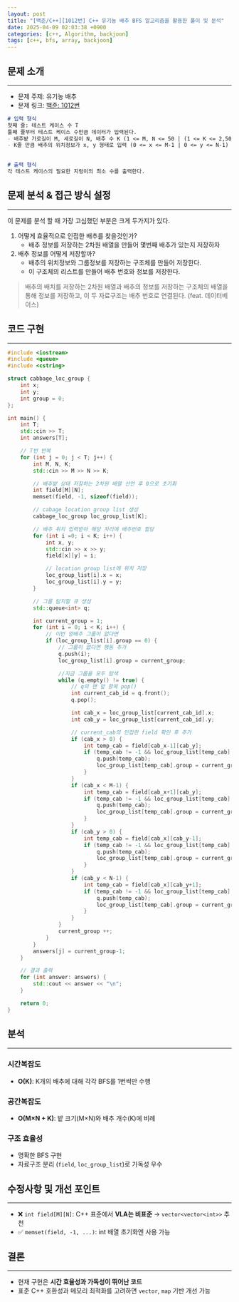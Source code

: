 ```yaml
---
layout: post
title: "[백준/C++][1012번] C++ 유기농 배추 BFS 알고리즘을 활용한 풀이 및 분석"
date: 2025-04-09 02:03:38 +0900
categories: [c++, Algorithm, backjoon]
tags: [c++, bfs, array, backjoon]
---
```


## 문제 소개
---
* 문제 주제: 유기농 배추
* 문제 링크: [백준: 1012번](https://www.acmicpc.net/problem/1012)

```md
# 입력 형식
첫째 줄: 테스트 케이스 수 T
툴째 줄부터 테스트 케이스 수만큼 데이터가 입력된다.
- 배추밭 가로길이 M, 세로길이 N, 배추 수 K (1 <= M, N <= 50 | (1 <= K <= 2,500)
- K줄 만큼 배추의 위치정보가 x, y 형태로 입력 (0 <= x <= M-1 | 0 <= y <= N-1)
	

# 출력 형식
각 테스트 케이스의 필요한 지렁이의 최소 수를 출력한다.
```

## 문제 분석 & 접근 방식 설정
---
이 문제를 분석 할 때 가장 고심했던 부분은 크게 두가지가 있다.
1. 어떻게 효율적으로 인접한 배추를 찾을것인가?
   - 배추 정보를 저장하는 2차원 배열을 만들어 몇번째 배추가 있는지 저장하자
1. 배추 정보를 어떻게 저장할까?
   - 배추의 위치정보와 그룹정보를 저장하는 구조체를 만들어 저장한다.
   - 이 구조체의 리스트를 만들어 배추 번호와 정보를 저장한다.


> 배추의 배치를 저장하는 2차원 배열과 배추의 정보를 저장하는 구조체의 배열을 통해 정보를 저장하고, 이 두 자료구조는 배추 번호로 연결된다. (feat. 데이터베이스)


## 코드 구현
---

```cpp
#include <iostream>
#include <queue>
#include <cstring>

struct cabbage_loc_group {
    int x;
    int y;
    int group = 0;
};

int main() {
    int T;
    std::cin >> T;
    int answers[T];

    // T번 반복
    for (int j = 0; j < T; j++) {
        int M, N, K;
        std::cin >> M >> N >> K;

        // 배추밭 상태 저장하는 2차원 배열 선언 후 0으로 초기화
        int field[M][N];
        memset(field, -1, sizeof(field));

        // cabage location group list 생성
        cabbage_loc_group loc_group_list[K];

        // 배추 위치 입력받아 해당 자리에 배추번호 할당
        for (int i =0; i < K; i++) {
            int x, y;
            std::cin >> x >> y;
            field[x][y] = i;

            // location group list에 위치 저장
            loc_group_list[i].x = x;
            loc_group_list[i].y = y;
        }

        // 그룹 탐지할 큐 생성
        std::queue<int> q;

        int current_group = 1;
        for (int i = 0; i < K; i++) {
            // 이번 양배추 그룹이 없다면
            if (loc_group_list[i].group == 0) {
                // 그룹이 없다면 행동 추가
                q.push(i);
                loc_group_list[i].group = current_group;

                //지금 그룹을 모두 탐색
                while (q.empty() != true) {
                    // q의 맨 앞 항목 pop()
                    int current_cab_id = q.front();
                    q.pop();

                    int cab_x = loc_group_list[current_cab_id].x;
                    int cab_y = loc_group_list[current_cab_id].y;

                    // current_cab의 인접한 field 확인 후 추가
                    if (cab_x > 0) {
                        int temp_cab = field[cab_x-1][cab_y];
                        if (temp_cab != -1 && loc_group_list[temp_cab].group == 0) {
                            q.push(temp_cab);
                            loc_group_list[temp_cab].group = current_group;
                        }
                    }
                    if (cab_x < M-1) {
                        int temp_cab = field[cab_x+1][cab_y];
                        if (temp_cab != -1 && loc_group_list[temp_cab].group == 0) {
                            q.push(temp_cab);
                            loc_group_list[temp_cab].group = current_group;
                        }
                    }
                    if (cab_y > 0) {
                        int temp_cab = field[cab_x][cab_y-1];
                        if (temp_cab != -1 && loc_group_list[temp_cab].group == 0) {
                            q.push(temp_cab);
                            loc_group_list[temp_cab].group = current_group;
                        }
                    }
                    if (cab_y < N-1) {
                        int temp_cab = field[cab_x][cab_y+1];
                        if (temp_cab != -1 && loc_group_list[temp_cab].group == 0) {
                            q.push(temp_cab);
                            loc_group_list[temp_cab].group = current_group;
                        }
                    }
                }
                current_group ++;
            }
        }
        answers[j] = current_group-1;
    }

    // 결과 출력
    for (int answer: answers) {
        std::cout << answer << "\n";
    }

    return 0;
}

```

## 분석
---
### 시간복잡도
- **O(K)**: K개의 배추에 대해 각각 BFS를 1번씩만 수행
### 공간복잡도
- **O(M×N + K)**: 밭 크기(M×N)와 배추 개수(K)에 비례

### 구조 효율성
- 명확한 BFS 구현
- 자료구조 분리 (`field`, `loc_group_list`)로 가독성 우수
## 수정사항 및 개선 포인트
---
- ❌ `int field[M][N]`: C++ 표준에서 **VLA는 비표준** → `vector<vector<int>>` 추천
- ✅ `memset(field, -1, ...)`: int 배열 초기화엔 사용 가능


## 결론
---
- 현재 구현은 **시간 효율성과 가독성이 뛰어난 코드**
- 표준 C++ 호환성과 메모리 최적화를 고려하면 `vector`, `map` 기반 개선 가능

